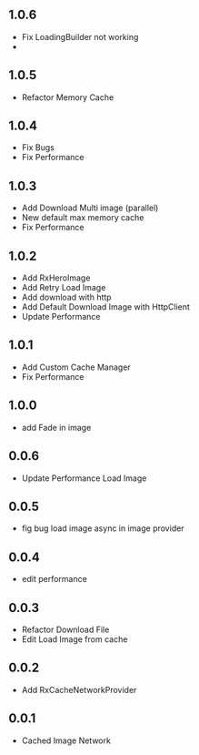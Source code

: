 ## 1.0.6
- Fix LoadingBuilder not working
- 
## 1.0.5

- Refactor Memory Cache

## 1.0.4

- Fix Bugs
- Fix Performance

## 1.0.3

- Add Download Multi image (parallel)
- New default max memory cache
- Fix Performance

## 1.0.2

- Add RxHeroImage
- Add Retry Load Image
- Add download with http
- Add Default Download Image with HttpClient
- Update Performance

## 1.0.1

- Add Custom Cache Manager
- Fix Performance

## 1.0.0

- add Fade in image

## 0.0.6

- Update Performance Load Image

## 0.0.5

- fig bug load image async in image provider

## 0.0.4

- edit performance

## 0.0.3

- Refactor Download File
- Edit Load Image from cache

## 0.0.2

- Add RxCacheNetworkProvider

## 0.0.1

- Cached Image Network
